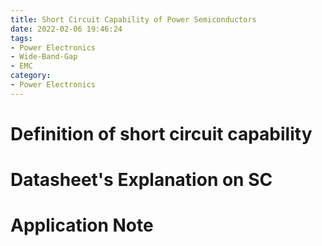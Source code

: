 ```yaml
---
title: Short Circuit Capability of Power Semiconductors
date: 2022-02-06 19:46:24
tags:
- Power Electronics
- Wide-Band-Gap
- EMC
category:
- Power Electronics
---
```


# Definition of short circuit capability


# Datasheet's Explanation on SC 


# Application Note
